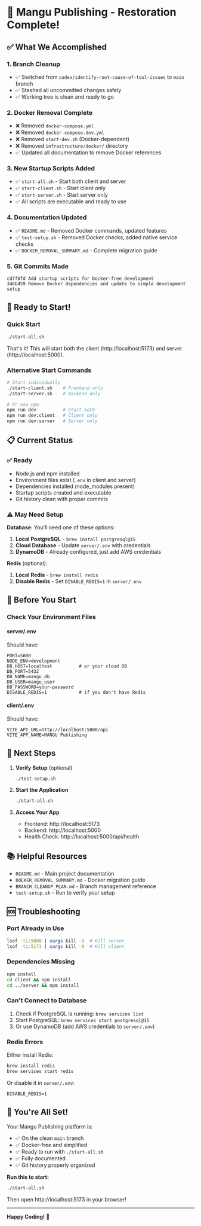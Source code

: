 # 🎉 Mangu Publishing - Restoration Complete!

## ✅ What We Accomplished

### 1. **Branch Cleanup**
- ✅ Switched from `codex/identify-root-cause-of-tool-issues` to `main` branch
- ✅ Stashed all uncommitted changes safely
- ✅ Working tree is clean and ready to go

### 2. **Docker Removal Complete**
- ❌ Removed `docker-compose.yml`
- ❌ Removed `docker-compose.dev.yml` 
- ❌ Removed `start-dev.sh` (Docker-dependent)
- ❌ Removed `infrastructure/docker/` directory
- ✅ Updated all documentation to remove Docker references

### 3. **New Startup Scripts Added**
- ✅ `start-all.sh` - Start both client and server
- ✅ `start-client.sh` - Start client only
- ✅ `start-server.sh` - Start server only
- ✅ All scripts are executable and ready to use

### 4. **Documentation Updated**
- ✅ `README.md` - Removed Docker commands, updated features
- ✅ `test-setup.sh` - Removed Docker checks, added native service checks
- ✅ `DOCKER_REMOVAL_SUMMARY.md` - Complete migration guide

### 5. **Git Commits Made**
```
cd7f0fd Add startup scripts for Docker-free development
346b459 Remove Docker dependencies and update to simple development setup
```

## 🚀 Ready to Start!

### Quick Start
```bash
./start-all.sh
```

That's it! This will start both the client (http://localhost:5173) and server (http://localhost:5000).

### Alternative Start Commands
```bash
# Start individually
./start-client.sh    # Frontend only
./start-server.sh    # Backend only

# Or use npm
npm run dev          # Start both
npm run dev:client   # Client only
npm run dev:server   # Server only
```

## 📋 Current Status

### ✅ Ready
- Node.js and npm installed
- Environment files exist (`.env` in client and server)
- Dependencies installed (node_modules present)
- Startup scripts created and executable
- Git history clean with proper commits

### ⚠️ May Need Setup
**Database**: You'll need one of these options:
1. **Local PostgreSQL** - `brew install postgresql@15`
2. **Cloud Database** - Update `server/.env` with credentials
3. **DynamoDB** - Already configured, just add AWS credentials

**Redis** (optional):
1. **Local Redis** - `brew install redis`
2. **Disable Redis** - Set `DISABLE_REDIS=1` in `server/.env`

## 🔧 Before You Start

### Check Your Environment Files

#### server/.env
Should have:
```env
PORT=5000
NODE_ENV=development
DB_HOST=localhost          # or your cloud DB
DB_PORT=5432
DB_NAME=mangu_db
DB_USER=mangu_user
DB_PASSWORD=your-password
DISABLE_REDIS=1            # if you don't have Redis
```

#### client/.env  
Should have:
```env
VITE_API_URL=http://localhost:5000/api
VITE_APP_NAME=MANGU Publishing
```

## 🎯 Next Steps

1. **Verify Setup** (optional)
   ```bash
   ./test-setup.sh
   ```

2. **Start the Application**
   ```bash
   ./start-all.sh
   ```

3. **Access Your App**
   - Frontend: http://localhost:5173
   - Backend: http://localhost:5000
   - Health Check: http://localhost:5000/api/health

## 📚 Helpful Resources

- `README.md` - Main project documentation
- `DOCKER_REMOVAL_SUMMARY.md` - Docker migration guide
- `BRANCH_CLEANUP_PLAN.md` - Branch management reference
- `test-setup.sh` - Run to verify your setup

## 🆘 Troubleshooting

### Port Already in Use
```bash
lsof -ti:5000 | xargs kill -9  # Kill server
lsof -ti:5173 | xargs kill -9  # Kill client
```

### Dependencies Missing
```bash
npm install
cd client && npm install
cd ../server && npm install
```

### Can't Connect to Database
1. Check if PostgreSQL is running: `brew services list`
2. Start PostgreSQL: `brew services start postgresql@15`
3. Or use DynamoDB (add AWS credentials to `server/.env`)

### Redis Errors
Either install Redis:
```bash
brew install redis
brew services start redis
```

Or disable it in `server/.env`:
```env
DISABLE_REDIS=1
```

## 🎉 You're All Set!

Your Mangu Publishing platform is:
- ✅ On the clean `main` branch
- ✅ Docker-free and simplified
- ✅ Ready to run with `./start-all.sh`
- ✅ Fully documented
- ✅ Git history properly organized

**Run this to start:**
```bash
./start-all.sh
```

Then open http://localhost:5173 in your browser!

---

**Happy Coding!** 🚀

